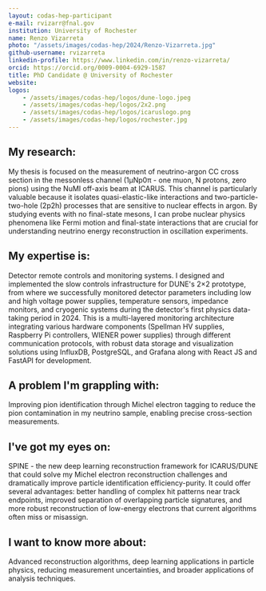 ```yaml
---
layout: codas-hep-participant
e-mail: rvizarr@fnal.gov
institution: University of Rochester
name: Renzo Vizarreta
photo: "/assets/images/codas-hep/2024/Renzo-Vizarreta.jpg"
github-username: rvizarreta
linkedin-profile: https://www.linkedin.com/in/renzo-vizarreta/
orcid: https://orcid.org/0009-0004-6929-1587
title: PhD Candidate @ University of Rochester
website:
logos:
    - /assets/images/codas-hep/logos/dune-logo.jpeg
    - /assets/images/codas-hep/logos/2x2.png
    - /assets/images/codas-hep/logos/icaruslogo.png
    - /assets/images/codas-hep/logos/rochester.jpg
---
```


## My research:
My thesis is focused on the measurement of neutrino-argon CC cross section in the messonless channel (1μNp0π - one muon, N protons, zero pions) using the NuMI off-axis beam at ICARUS. This channel is particularly valuable because it isolates quasi-elastic-like interactions and two-particle-two-hole (2p2h) processes that are sensitive to nuclear effects in argon. By studying events with no final-state mesons, I can probe nuclear physics phenomena like Fermi motion and final-state interactions that are crucial for understanding neutrino energy reconstruction in oscillation experiments.

## My expertise is:
Detector remote controls and monitoring systems. I designed and implemented the slow controls infrastructure for DUNE's 2×2 prototype, from where we successfully monitored detector parameters including low and high voltage power supplies, temperature sensors, impedance monitors, and cryogenic systems during the detector's first physics data-taking period in 2024. This is a multi-layered monitoring architecture integrating various hardware components (Spellman HV supplies, Raspberry Pi controllers, WIENER power supplies) through different communication protocols, with robust data storage and visualization solutions using InfluxDB, PostgreSQL, and Grafana along with React JS and FastAPI for development.

## A problem I'm grappling with:
Improving pion identification through Michel electron tagging to reduce the pion contamination in my neutrino sample, enabling precise cross-section measurements.

## I've got my eyes on:
SPINE - the new deep learning reconstruction framework for ICARUS/DUNE that could solve my Michel electron reconstruction challenges and dramatically improve particle identification efficiency-purity. It could offer several advantages: better handling of complex hit patterns near track endpoints, improved separation of overlapping particle signatures, and more robust reconstruction of low-energy electrons that current algorithms often miss or misassign.

## I want to know more about:
Advanced reconstruction algorithms, deep learning applications in particle physics, reducing measurement uncertainties, and broader applications of analysis techniques.
